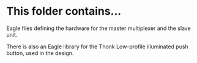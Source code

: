 # This folder contains...
Eagle files defining the hardware for the master multiplexer and the slave unit.

There is also an Eagle library for the Thonk Low-profile illuminated push button, used in the design.
